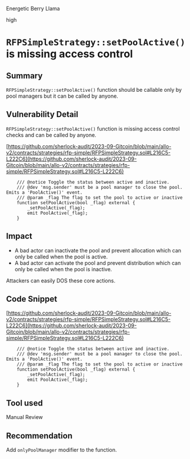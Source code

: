 Energetic Berry Llama

high

# `RFPSimpleStrategy::setPoolActive()` is missing access control
## Summary
`RFPSimpleStrategy::setPoolActive()` function should be callable only by pool managers but it can be called by anyone.

## Vulnerability Detail
`RFPSimpleStrategy::setPoolActive()` function is missing access control checks and can be called by anyone.

[https://github.com/sherlock-audit/2023-09-Gitcoin/blob/main/allo-v2/contracts/strategies/rfp-simple/RFPSimpleStrategy.sol#L216C5-L222C6](https://github.com/sherlock-audit/2023-09-Gitcoin/blob/main/allo-v2/contracts/strategies/rfp-simple/RFPSimpleStrategy.sol#L216C5-L222C6)

```solidity
    /// @notice Toggle the status between active and inactive.
    /// @dev 'msg.sender' must be a pool manager to close the pool. Emits a 'PoolActive()' event.
    /// @param _flag The flag to set the pool to active or inactive
    function setPoolActive(bool _flag) external {
        _setPoolActive(_flag);
        emit PoolActive(_flag);
    }
```

## Impact
- A bad actor can inactivate the pool and prevent allocation which can only be called when the pool is active.
- A bad actor can activate the pool and prevent distribution which can only be called when the pool is inactive.

Attackers can easily DOS these core actions.

## Code Snippet
[https://github.com/sherlock-audit/2023-09-Gitcoin/blob/main/allo-v2/contracts/strategies/rfp-simple/RFPSimpleStrategy.sol#L216C5-L222C6](https://github.com/sherlock-audit/2023-09-Gitcoin/blob/main/allo-v2/contracts/strategies/rfp-simple/RFPSimpleStrategy.sol#L216C5-L222C6)

```solidity
    /// @notice Toggle the status between active and inactive.
    /// @dev 'msg.sender' must be a pool manager to close the pool. Emits a 'PoolActive()' event.
    /// @param _flag The flag to set the pool to active or inactive
    function setPoolActive(bool _flag) external {
        _setPoolActive(_flag);
        emit PoolActive(_flag);
    }
```

## Tool used

Manual Review

## Recommendation
Add `onlyPoolManager` modifier to the function.
